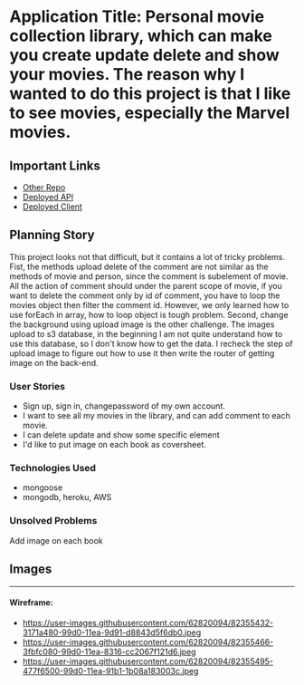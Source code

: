 # Application Title: Personal movie collection library, which can make you create update delete and show your movies. The reason why I wanted to do this project is that I like to see movies, especially the Marvel movies.

## Important Links

- [Other Repo](www.link.com)
- [Deployed API](www.link.com)
- [Deployed Client](www.link.com)

## Planning Story

This project looks not that difficult, but it contains a lot of tricky problems.
Fist, the methods upload delete of the comment are not similar as the methods of movie and person, since the comment is subelement of movie. All the action of comment should under the parent scope of movie, if you want to delete the comment only by id of comment, you have to loop the movies object then filter the comment id. However, we only learned how to use forEach in array, how to loop object is tough problem.
Second, change the background using upload image is the other challenge. The images upload to s3 database, in the beginning I am not quite understand how to use this database, so I don't know how to get the data. I recheck the step of upload image to figure out how to use it then write the router of getting image on the back-end.

### User Stories
- Sign up, sign in, changepassword of my own account.
- I want to see all my movies in the library, and can add comment to each movie.
- I can delete update and show some specific element
- I'd like to put image on each book as coversheet.

### Technologies Used
- mongoose
- mongodb, heroku, AWS

### Unsolved Problems

Add image on each book

## Images

---

#### Wireframe:
- https://user-images.githubusercontent.com/62820094/82355432-3171a480-99d0-11ea-9d91-d8843d5f6db0.jpeg
- https://user-images.githubusercontent.com/62820094/82355466-3fbfc080-99d0-11ea-8316-cc2067f121d6.jpeg
- https://user-images.githubusercontent.com/62820094/82355495-477f6500-99d0-11ea-91b1-1b08a183003c.jpeg
